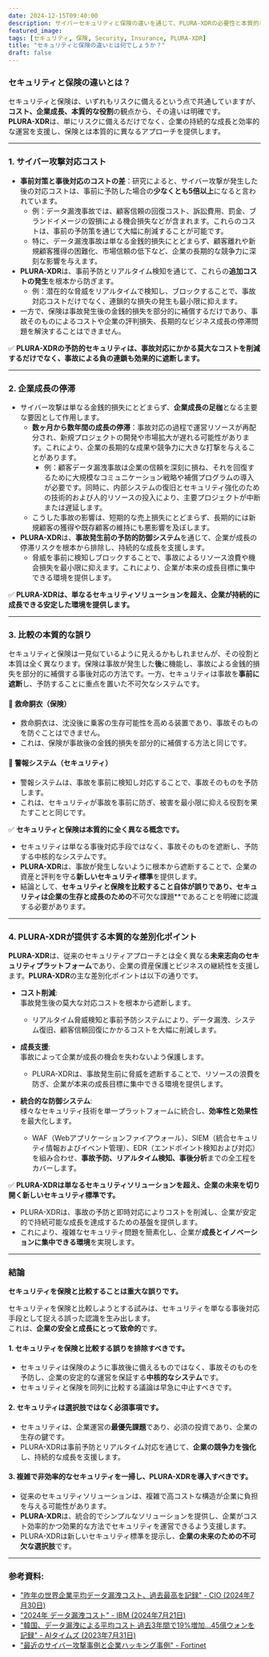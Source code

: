 ```yaml
---
date: 2024-12-15T09:40:00
description: サイバーセキュリティと保険の違いを通じて、PLURA-XDRの必要性と本質的な役割について考えます。
featured_image: 
tags: [セキュリティ, 保険, Security, Insurance, PLURA-XDR]
title: "セキュリティと保険の違いとは何でしょうか？"
draft: false
---
```



### セキュリティと保険の違いとは？

セキュリティと保険は、いずれもリスクに備えるという点で共通していますが、**コスト、企業成長、本質的な役割**の観点から、その違いは明確です。  
**PLURA-XDR**は、単にリスクに備えるだけでなく、企業の持続的な成長と効率的な運営を支援し、保険とは本質的に異なるアプローチを提供します。

---

### 1. **サイバー攻撃対応コスト**
   - **事前対策と事後対応のコストの差**：研究によると、サイバー攻撃が発生した後の対応コストは、事前に予防した場合の**少なくとも5倍以上**になると言われています。
     - 例：データ漏洩事故では、顧客信頼の回復コスト、訴訟費用、罰金、ブランドイメージの毀損による機会損失などが含まれます。これらのコストは、事前の予防策を通じて大幅に削減することが可能です。
     - 特に、データ漏洩事故は単なる金銭的損失にとどまらず、顧客離れや新規顧客獲得の困難化、市場信頼の低下など、企業の長期的な競争力に深刻な影響を与えます。
   - **PLURA-XDR**は、事前予防とリアルタイム検知を通じて、これらの**追加コストの発生**を根本から防ぎます。  
     - 例：潜在的な脅威をリアルタイムで検知し、ブロックすることで、事故対応コストだけでなく、連鎖的な損失の発生も最小限に抑えます。
   - 一方で、保険は事故発生後の金銭的損失を部分的に補償するだけであり、事故そのものによるコストや企業の評判損失、長期的なビジネス成長の停滞問題を解決することはできません。

✅ **PLURA-XDRの予防的セキュリティは、事故対応にかかる莫大なコストを削減するだけでなく、事故による負の連鎖も効果的に遮断します。**

---

### 2. **企業成長の停滞**
   - サイバー攻撃は単なる金銭的損失にとどまらず、**企業成長の足枷**となる主要な要因として作用します。
     - **数ヶ月から数年間の成長の停滞**：事故対応の過程で運営リソースが再配分され、新規プロジェクトの開発や市場拡大が遅れる可能性があります。これにより、企業の長期的な成果や競争力に大きな打撃を与えることがあります。
       - 例：顧客データ漏洩事故は企業の信頼を深刻に損ね、それを回復するために大規模なコミュニケーション戦略や補償プログラムの導入が必要です。同時に、内部システムの復旧とセキュリティ強化のための技術的および人的リソースの投入により、主要プロジェクトが中断または遅延します。
     - こうした事故の影響は、短期的な売上損失にとどまらず、長期的には新規顧客の獲得や既存顧客の維持にも悪影響を及ぼします。
   - **PLURA-XDR**は、**事故発生前の予防的防御システム**を通じて、企業が成長の停滞リスクを根本から排除し、持続的な成長を支援します。
     - 脅威を事前に検知しブロックすることで、事故によるリソース浪費や機会損失を最小限に抑えます。これにより、企業が本来の成長目標に集中できる環境を提供します。

✅ **PLURA-XDRは、単なるセキュリティソリューションを超え、企業が持続的に成長できる安定した環境を提供します。**

---

### 3. **比較の本質的な誤り**

セキュリティと保険は一見似ているように見えるかもしれませんが、その役割と本質は全く異なります。保険は事故が発生した**後**に機能し、事故による金銭的損失を部分的に補償する事後対応の方法です。一方、セキュリティは事故を**事前に遮断**し、予防することに重点を置いた不可欠なシステムです。

#### 🦺 救命胴衣（保険）
- 救命胴衣は、沈没後に乗客の生存可能性を高める装置であり、事故そのものを防ぐことはできません。
- これは、保険が事故後の金銭的損失を部分的に補償する方法と同じです。

#### 🚨 警報システム（セキュリティ）
- 警報システムは、事故を事前に検知し対応することで、事故そのものを予防します。
- これは、セキュリティが事故を事前に防ぎ、被害を最小限に抑える役割を果たすことと同じです。

✅ **セキュリティと保険は本質的に全く異なる概念です。**  
- セキュリティは単なる事後対応手段ではなく、事故そのものを遮断し、予防する中核的なシステムです。  
- **PLURA-XDR**は、事故が発生しないように根本から遮断することで、企業の資産と評判を守る**新しいセキュリティ標準**を提供します。  
- 結論として、**セキュリティと保険を比較すること自体が誤りであり、セキュリティは企業の生存と成長のための**不可欠な課題**であることを明確に認識する必要があります。

---

### 4. **PLURA-XDRが提供する本質的な差別化ポイント**

**PLURA-XDR**は、従来のセキュリティアプローチとは全く異なる**未来志向のセキュリティプラットフォーム**であり、企業の資産保護とビジネスの継続性を支援します。**PLURA-XDR**の主な差別化ポイントは以下の通りです。

- **コスト削減**:  
  事故発生後の莫大な対応コストを根本から遮断します。  
  - リアルタイム脅威検知と事前予防システムにより、データ漏洩、システム復旧、顧客信頼回復にかかるコストを大幅に削減します。

- **成長支援**:  
  事故によって企業が成長の機会を失わないよう保護します。  
  - PLURA-XDRは、事故発生前に脅威を遮断することで、リソースの浪費を防ぎ、企業が本来の成長目標に集中できる環境を提供します。

- **統合的な防御システム**:  
  様々なセキュリティ技術を単一プラットフォームに統合し、**効率性と効果性**を最大化します。  
  - WAF（Webアプリケーションファイアウォール）、SIEM（統合セキュリティ情報およびイベント管理）、EDR（エンドポイント検知および対応）を組み合わせ、**事故予防、リアルタイム検知、事後分析**までの全工程をカバーします。

✅ **PLURA-XDRは単なるセキュリティソリューションを超え、企業の未来を切り開く新しいセキュリティ標準です。**  
- PLURA-XDRは、事故の予防と即時対応によりコストを削減し、企業が安定的で持続可能な成長を達成するための基盤を提供します。  
- これにより、複雑なセキュリティ問題を簡素化し、企業が**成長とイノベーションに集中できる環境**を実現します。

---

### 結論
**セキュリティを保険と比較することは重大な誤りです。**

セキュリティを保険と比較しようとする試みは、セキュリティを単なる事後対応手段として捉える誤った認識を生み出します。  
これは、**企業の安全と成長にとって致命的**です。

#### 1. **セキュリティを保険と比較する誤りを排除すべきです。**
   - セキュリティは保険のように事故後に備えるものではなく、事故そのものを予防し、企業の安定的な運営を保証する**中核的なシステム**です。
   - セキュリティと保険を同列に比較する議論は早急に中止すべきです。

#### 2. **セキュリティは選択肢ではなく必須事項です。**
   - セキュリティは、企業運営の**最優先課題**であり、必須の投資であり、企業の生存の鍵です。
   - PLURA-XDRは事前予防とリアルタイム対応を通じて、**企業の競争力を強化**し、持続的な成長を支援します。

#### 3. **複雑で非効率的なセキュリティを一掃し、PLURA-XDRを導入すべきです。**
   - 従来のセキュリティソリューションは、複雑で高コストな構造が企業に負担を与える可能性があります。
   - **PLURA-XDR**は、統合的でシンプルなソリューションを提供し、企業がコスト効率的かつ効果的な方法でセキュリティを運営できるよう支援します。  
   - PLURA-XDRは新しいセキュリティ標準を提示し、**企業の未来のための不可欠な選択肢**です。

---

### 参考資料:
- ["昨年の世界企業平均データ漏洩コスト、過去最高を記録" - CIO (2024年7月30日)](https://www.cio.com/article/3537417/%EC%A7%80%EB%82%9C%ED%95%B4-%EC%A0%84-%EC%84%B8%EA%B3%84-%EA%B8%B0%EC%97%85-%ED%8F%89%EA%B7%A0-%EB%8D%B0%EC%9D%B4%ED%84%B0-%EC%9C%A0%EC%B6%9C-%EB%B9%84%EC%9A%A9-%EC%82%AC%EC%83%81-%EC%B5%9C.html)
- ["2024年 データ漏洩コスト" - IBM (2024年7月21日)](https://www.ibm.com/kr-ko/reports/data-breach)
- ["韓国、データ漏洩による平均コスト 過去3年間で19%増加...45億ウォンを記録" - AIタイムズ (2023年7月31日)](https://www.aitimes.kr/news/articleView.html?idxno=29379)
- ["最近のサイバー攻撃事例と企業ハッキング事例" - Fortinet](https://www.fortinet.com/kr/resources/cyberglossary/recent-cyber-attacks) 
